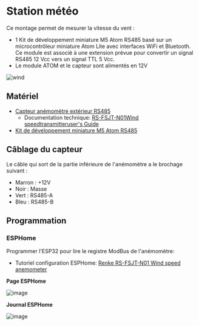 # Station météo

Ce montage permet de mesurer la vitesse du vent :
* 1 Kit de développement miniature M5 Atom RS485 basé sur un microcontrôleur miniature Atom Lite avec interfaces WiFi et Bluetooth. Ce module est associé à une extension prévue pour convertir un signal RS485 12 Vcc vers un signal TTL 5 Vcc.
* Le module ATOM et le capteur sont alimentés en 12V

![wind](https://github.com/user-attachments/assets/c80dc17a-f738-4c5b-837e-087735042ec4)

## Matériel

* [Capteur anémomètre extérieur RS485](https://www.aliexpress.com/item/1005005698076731.html)
  * Documentation technique: [RS-FSJT-N01Wind speedtransmitteruser's Guide](https://instrucenter.com/wp-content/uploads/2022/03/RS-FSJT-No1.pdf)
* [Kit de développement miniature M5 Atom RS485](https://www.gotronic.fr/art-kit-atom-rs485-k045-32911.htm)


## Câblage du capteur

Le câble qui sort de la partie inférieure de l'anémomètre a le brochage suivant :
* Marron : +12V
* Noir : Masse
* Vert : RS485-A
* Bleu : RS485-B

## Programmation

### ESPHome

Programmer l'ESP32 pour lire le registre ModBus de l'anémomètre: 
* Tutoriel configuration ESPHome: [Renke RS-FSJT-N01 Wind speed anemometer](https://devices.esphome.io/devices/Renke-RS-FSJT-N01-Wind-Speed)

**Page ESPHome**


![image](https://github.com/user-attachments/assets/d945c143-ac2f-4a8c-ac80-683947c04954)

**Journal ESPHome**

![image](https://github.com/user-attachments/assets/d50ee223-b9f6-4989-95f6-8c5c9a81cdbf)
